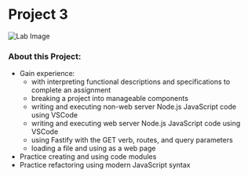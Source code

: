 # Project 3

![Lab Image](https://images.unsplash.com/photo-1618422168439-4b03d3a05b15?ixid=MnwxMjA3fDB8MHxzZWFyY2h8NXx8Y29tcHV0ZXIlMjBwcm9ncmFtbWluZ3xlbnwwfHwwfHw%3D&ixlib=rb-1.2.1&auto=format&fit=crop&w=500&q=60)

### About this Project:
* Gain experience:
  * with interpreting functional descriptions and specifications to complete an assignment
  * breaking a project into manageable components
  * writing and executing non-web server Node.js JavaScript code using VSCode
  * writing and executing web server Node.js JavaScript code using VSCode
  * using Fastify with the GET verb, routes, and query parameters
  * loading a file and using as a web page
* Practice creating and using code modules
* Practice refactoring using modern JavaScript syntax
